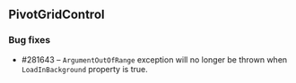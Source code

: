 ## PivotGridControl
### Bug fixes
* \#281643 – `ArgumentOutOfRange` exception will no longer be thrown when `LoadInBackground` property is true.
